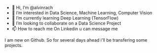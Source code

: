 - 👋 Hi, I’m @alvinrach
- 👀 I’m interested in Data Science, Machine Learning, Computer Vision
- 🌱 I’m currently learning Deep Learning (TensorFlow)
- 💞️ I’m looking to collaborate on a Data Science Project
- 📫 How to reach me On Linkedin u can message me

I am new on Github. So for several days ahead i'll be transfering some projects.

<!---
alvinrach/alvinrach is a ✨ special ✨ repository because its `README.md` (this file) appears on your GitHub profile.
You can click the Preview link to take a look at your changes.
--->

